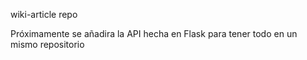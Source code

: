 wiki-article repo

Próximamente se añadira la API hecha en Flask para tener todo en un mismo repositorio
